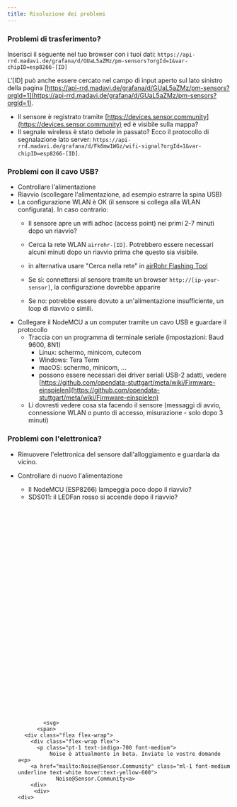 ```yaml
---
title: Risoluzione dei problemi
---
```


### Problemi di trasferimento?
Inserisci il seguente nel tuo browser con i tuoi dati:
`https://api-rrd.madavi.de/grafana/d/GUaL5aZMz/pm-sensors?orgId=1&var-chipID=esp8266-[ID]`

L'[ID] può anche essere cercato nel campo di input aperto sul lato sinistro della pagina [https://api-rrd.madavi.de/grafana/d/GUaL5aZMz/pm-sensors?orgId=1](https://api-rrd.madavi.de/grafana/d/GUaL5aZMz/pm-sensors?orgId=1).

* Il sensore è registrato tramite [https://devices.sensor.community](https://devices.sensor.community) ed è visibile sulla mappa?
* Il segnale wireless è stato debole in passato?
  Ecco il protocollo di segnalazione lato server: `https://api-rrd.madavi.de/grafana/d/Fk6mw1WGz/wifi-signal?orgId=1&var-chipID=esp8266-[ID]`.

### Problemi con il cavo USB?
* Controllare l'alimentazione
* Riavvio (scollegare l'alimentazione, ad esempio estrarre la spina USB)
* La configurazione WLAN è OK (il sensore si collega alla WLAN configurata). In caso contrario:
  * Il sensore apre un wifi adhoc (access point) nei primi 2-7 minuti dopo un riavvio?
  * Cerca la rete WLAN `airrohr-[ID]`. Potrebbero essere necessari alcuni minuti dopo un riavvio prima che questo sia visibile.

  * in alternativa usare "Cerca nella rete" in [airRohr Flashing Tool](https://github.com/opendata-stuttgart/airrohr-firmware-flasher/)
  * Se sì: connettersi al sensore tramite un browser `http://[ip-your-sensor]`, la configurazione dovrebbe apparire
  * Se no: potrebbe essere dovuto a un'alimentazione insufficiente, un loop di riavvio o simili.
* Collegare il NodeMCU a un computer tramite un cavo USB e guardare il protocollo
  * Traccia con un programma di terminale seriale (impostazioni: Baud 9600, 8N1)
    * Linux: schermo, minicom, cutecom
    * Windows: Tera Term
    * macOS: schermo, minicom, ...
    * possono essere necessari dei driver seriali USB-2 adatti, vedere [https://github.com/opendata-stuttgart/meta/wiki/Firmware-einspielen](https://github.com/opendata-stuttgart/meta/wiki/Firmware-einspielen)
  * Lì dovresti vedere cosa sta facendo il sensore (messaggi di avvio, connessione WLAN o punto di accesso, misurazione - solo dopo 3 minuti)

### Problemi con l'elettronica?
* Rimuovere l'elettronica del sensore dall'alloggiamento e guardarla da vicino.
* Controllare di nuovo l'alimentazione
    * Il NodeMCU (ESP8266) lampeggia poco dopo il riavvio?
    * SDS011: il LEDFan rosso si accende dopo il riavvio?


  <div class="max-w-screen-xl mx-auto pt-5">
      <div class="p-2 rounded-lg bg-indigo-100 shadow-lg sm:p-3">
      <div class="flex items-center">
            <span class="p-2 rounded-lg bg-indigo-500">
              <svg class="h-8 w-8 text-white" fill="none" viewBox="0 0 24 24" stroke="currentColor">

              <svg>
            <span>
        <div class="flex flex-wrap">
          <div class="flex-wrap flex">
            <p class="pt-1 text-indigo-700 font-medium">
                Noise è attualmente in beta. Inviate le vostre domande a<p>
          <a href="mailto:Noise@Sensor.Community" class="ml-1 font-medium underline text-white hover:text-yellow-600">
                  Noise@Sensor.Community<a>
          <div>
           <div>
      <div>
    <div>
  <div>
